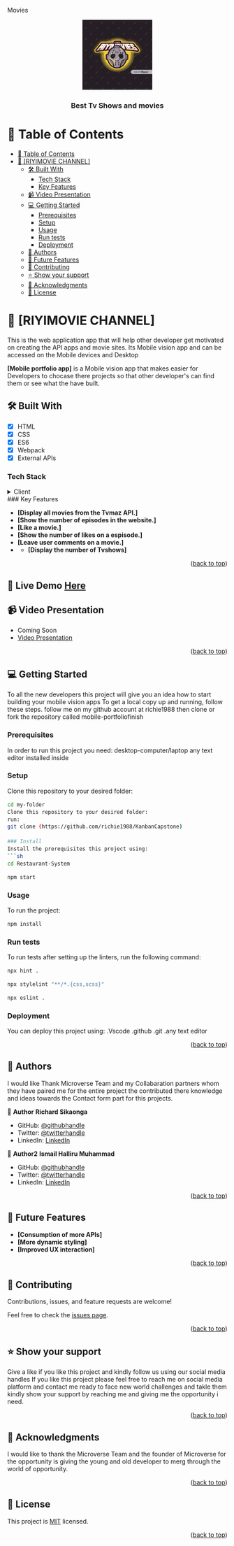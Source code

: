 Movies

<a name="Richard Sikaonga"></a>

<div  align="center">
<img src="src/assets/RIYI-LOGO.png" alt="logo" width="160" border-radius=" 40px" height="auto"/>
<br/>
  <h3><b>Best Tv Shows and movies</b></h3>
</div>

# 📗 Table of Contents

- [📗 Table of Contents](#-table-of-contents)
- [📖 \[RIYIMOVIE CHANNEL\] ](#-riyimovie-channel-)
  - [🛠 Built With ](#-built-with-)
    - [Tech Stack ](#tech-stack-)
    - [Key Features ](#key-features-)
  - [📹 Video Presentation ](#-video-presentation-)
  - [💻 Getting Started ](#-getting-started-)
    - [Prerequisites](#prerequisites)
    - [Setup](#setup)
    - [Usage](#usage)
    - [Run tests](#run-tests)
    - [Deployment](#deployment)
  - [👥 Authors ](#-authors-)
  - [🔭 Future Features ](#-future-features-)
  - [🤝 Contributing ](#-contributing-)
  - [⭐️ Show your support ](#️-show-your-support-)
  - [🙏 Acknowledgments ](#-acknowledgments-)
  - [📝 License ](#-license-)
<!-- PROJECT DESCRIPTION -->

# 📖 [RIYIMOVIE CHANNEL] <a name="about-project"></a>

This is the web application app that will help other developer get motivated on creating the API apps and movie sites.
Its Mobile vision app and can be accessed on the Mobile devices and Desktop

**[Mobile portfolio app]** is a Mobile vision app that makes easier for Developers to chocase there projects
so that other developer's can find them or see what the have built.

## 🛠 Built With <a name="built-with"></a>

- [x] HTML
- [x] CSS
- [x] ES6
- [x] Webpack
- [x] External APIs
### Tech Stack <a name="tech-stack"></a>
<details>
  <summary>Client</summary>
  <ul>
    <li><a href="https://developer.mozilla.org/en-US/docs/Web/HTML">HTML</a></li>
    <li><a href="https://developer.mozilla.org/en-US/docs/Web/CSS">CSS</a></li>
    <li><a href="https://www.javascript.com/">ES6</a></li>
    <li><a href="https://webpack.js.org/">Webpack</a></li>
    <li><a href="https://www.themealdb.com/api.php">Tvmaz API</a></li>
  </ul>
</details>
### Key Features <a name="key-features"></a>

- **[Display all movies from the Tvmaz API.]**
- **[Show the number of episodes in the website.]**
- **[Like a movie.]**
- **[Show the number of likes on a espisode.]**
- **[Leave user comments on a movie.]**
- - **[Display the number of Tvshows]**


<p align="right">(<a href="#readme-top">back to top</a>)</p>

## 🚀 Live Demo <a name="live-demo">[Here](https://riyamovies.onrender.com/)</a>

## 📹 Video Presentation <a name="video-presentation"></a>
- Coming Soon
- [Video Presentation](https://www.loom.com/share/8489447b36fb4be0ae7e317ae1e9e78e?sid=bed2b077-e524-453d-b1cf-44b2b071142f)

<p align="right">(<a href="#readme-top">back to top</a>)</p>

## 💻 Getting Started <a name="getting-started"></a>

To all the new developers this project will give you an idea how to start building your mobile vision apps
To get a local copy up and running, follow these steps.
follow me on my github account at richie1988 then clone or fork the repository called mobile-portfoliofinish

### Prerequisites

In order to run this project you need:
desktop-computer/laptop
any text editor installed inside

### Setup
Clone this repository to your desired folder:
```sh
cd my-folder
Clone this repository to your desired folder:
run:
git clone (https://github.com/richie1988/KanbanCapstone)

### Install
Install the prerequisites this project using:
```sh
cd Restaurant-System
```
```bash
npm start
```

### Usage
To run the project:
```bash
npm install
```
### Run tests
To run tests after setting up the linters, run the following command:
```sh
npx hint .
```
```sh
npx stylelint "**/*.{css,scss}"
```
```bash
npx eslint .
```
### Deployment

You can deploy this project using:
.Vscode
.github
.git
.any text editor

<p align="right">(<a href="#readme-top">back to top</a>)</p>

## 👥 Authors <a name="Richard Sikaonga"></a>

I would like Thank Microverse Team and my Collabaration partners whom they have paired me for the entire project the contributed there knowledge and ideas towards the Contact form part for this projects.

👤 **Author**
 **Richard Sikaonga**
- GitHub: [@githubhandle](https://github.com/richie1988)
- Twitter: [@twitterhandle](@Richiesikaonga)
- LinkedIn: [LinkedIn](in/richard-sikaonga-039940275)

👤 **Author2**
 **Ismail Halliru Muhammad**
- GitHub: [@githubhandle](https://github.com/ismailhallirumuhammad)
- Twitter: [@twitterhandle](https://mobile.twitter.com/IsmailhalliruM1)
- LinkedIn: [LinkedIn](https://www.linkedin.com/mwlite/in/ismail-halliru-muhammad-2a8453127)

<p align="right">(<a href="#readme-top">back to top</a>)</p>

## 🔭 Future Features <a name="future-features"></a>

- **[Consumption of more APIs]**
- **[More dynamic styling]**
- **[Improved UX interaction]**

<p align="right">(<a href="#readme-top">back to top</a>)</p>

## 🤝 Contributing <a name="contributing"></a>

Contributions, issues, and feature requests are welcome!

Feel free to check the [issues page](https://github.com/richie1988/KanbanCapstone/issues).

<p align="right">(<a href="#readme-top">back to top</a>)</p>

## ⭐️ Show your support <a name="support"></a>

Give a like if you like this project and kindly follow us using our social media handles
If you like this project please feel free to reach me on social media platform and contact me ready to face new world challenges and takle them kindly show your support by reaching me and giving me the opportunity i need.

<p align="right">(<a href="#readme-top">back to top</a>)</p>

## 🙏 Acknowledgments <a name="acknowledgements"></a>

I would like to thank the Microverse Team and the founder of Microverse for the opportunity is giving the young and old developer to merg through the world of opportunity.

<p align="right">(<a href="#readme-top">back to top</a>)</p>

## 📝 License <a name="license"></a>

This project is [MIT](./MIT.md) licensed.
<p align="right">(<a href="#readme-top">back to top</a>)</p>
